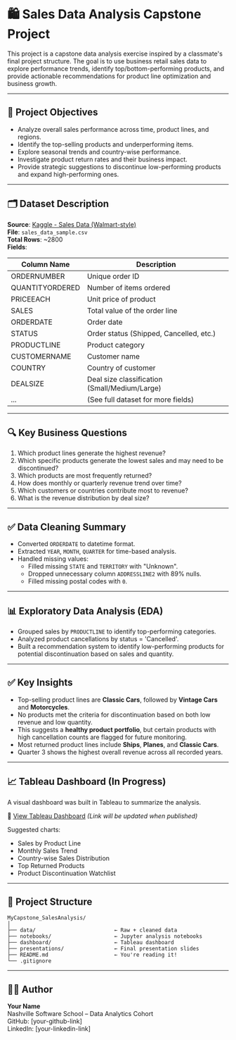 # 🛍️ Sales Data Analysis Capstone Project

This project is a capstone data analysis exercise inspired by a classmate's final project structure. The goal is to use business retail sales data to explore performance trends, identify top/bottom-performing products, and provide actionable recommendations for product line optimization and business growth.

---

## 📌 Project Objectives

- Analyze overall sales performance across time, product lines, and regions.
- Identify the top-selling products and underperforming items.
- Explore seasonal trends and country-wise performance.
- Investigate product return rates and their business impact.
- Provide strategic suggestions to discontinue low-performing products and expand high-performing ones.

---

## 🗂️ Dataset Description

**Source**: [Kaggle - Sales Data (Walmart-style)](https://www.kaggle.com/datasets/kyanyoga/sample-sales-data)  
**File**: `sales_data_sample.csv`  
**Total Rows**: ~2800  
**Fields**:

| Column Name | Description |
|-------------|-------------|
| ORDERNUMBER | Unique order ID |
| QUANTITYORDERED | Number of items ordered |
| PRICEEACH | Unit price of product |
| SALES | Total value of the order line |
| ORDERDATE | Order date |
| STATUS | Order status (Shipped, Cancelled, etc.) |
| PRODUCTLINE | Product category |
| CUSTOMERNAME | Customer name |
| COUNTRY | Country of customer |
| DEALSIZE | Deal size classification (Small/Medium/Large) |
| ... | (See full dataset for more fields) |

---

## 🔍 Key Business Questions

1. Which product lines generate the highest revenue?
2. Which specific products generate the lowest sales and may need to be discontinued?
3. Which products are most frequently returned?
4. How does monthly or quarterly revenue trend over time?
5. Which customers or countries contribute most to revenue?
6. What is the revenue distribution by deal size?

---

## ✅ Data Cleaning Summary

- Converted `ORDERDATE` to datetime format.
- Extracted `YEAR`, `MONTH`, `QUARTER` for time-based analysis.
- Handled missing values:
  - Filled missing `STATE` and `TERRITORY` with "Unknown".
  - Dropped unnecessary column `ADDRESSLINE2` with 89% nulls.
  - Filled missing postal codes with `0`.

---

## 📊 Exploratory Data Analysis (EDA)

- Grouped sales by `PRODUCTLINE` to identify top-performing categories.
- Analyzed product cancellations by status = 'Cancelled'.
- Built a recommendation system to identify low-performing products for potential discontinuation based on sales and quantity.

---

## ✅ Key Insights

- Top-selling product lines are **Classic Cars**, followed by **Vintage Cars** and **Motorcycles**.
- No products met the criteria for discontinuation based on both low revenue and low quantity.
- This suggests a **healthy product portfolio**, but certain products with high cancellation counts are flagged for future monitoring.
- Most returned product lines include **Ships**, **Planes**, and **Classic Cars**.
- Quarter 3 shows the highest overall revenue across all recorded years.

---

## 📈 Tableau Dashboard (In Progress)

A visual dashboard was built in Tableau to summarize the analysis.

🔗 [View Tableau Dashboard](#) _(Link will be updated when published)_

Suggested charts:
- Sales by Product Line
- Monthly Sales Trend
- Country-wise Sales Distribution
- Top Returned Products
- Product Discontinuation Watchlist

---

## 📄 Project Structure

```
MyCapstone_SalesAnalysis/
│
├── data/                         ← Raw + cleaned data
├── notebooks/                    ← Jupyter analysis notebooks
├── dashboard/                    ← Tableau dashboard
├── presentations/                ← Final presentation slides
├── README.md                     ← You're reading it!
└── .gitignore
```

---

## 👩‍💼 Author

**Your Name**  
Nashville Software School – Data Analytics Cohort  
GitHub: [your-github-link]  
LinkedIn: [your-linkedin-link]

